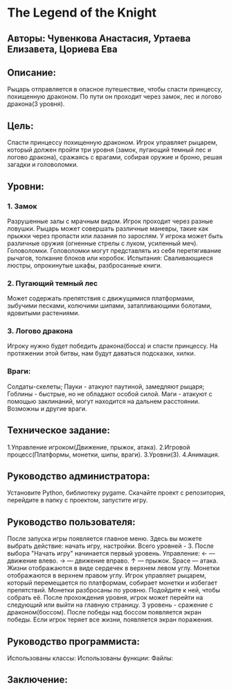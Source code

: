 # **The Legend of the Knight**
## **Авторы: Чувенкова Анастасия, Уртаева Елизавета, Цориева Ева**
## **Описание:**
Рыцарь отправляется в опасное путешествие, чтобы спасти принцессу, похищенную драконом. По пути он проходит через замок, лес и логово дракона(3 уровня).
## **Цель:**
Спасти принцессу похищенную драконом.
Игрок управляет рыцарем, который должен пройти три уровня (замок, пугающий темный лес и логово дракона), сражаясь с врагами, собирая оружие и броню, решая загадки и головоломки. 
## **Уровни:**
### 1. Замок
Разрушенные залы с мрачным видом. Игрок проходит через разные ловушки. Рыцарь может совершать различные маневры, такие как прыжки через пропасти или лазания по зарослям. У игрока может быть различные оружия (огненные стрелы с луком, усиленный меч).
Головоломки.
Головоломки могут представлять из себя перетягивание рычагов, толкание блоков или коробок.
Испытания:
Сваливающиеся люстры, опрокинутые шкафы, разбросанные книги.
### 2. Пугающий темный лес
Может содержать препятствия с движущимися платформами, зыбучими песками, колючими шипами, затапливающими болотами, ядовитыми растениями. 
### 3. Логово дракона
Игроку нужно будет победить дракона(босса) и спасти принцессу. На протяжении этой битвы, нам будут даваться подсказки, хилки. 

### Враги:
Солдаты-скелеты;
Пауки - атакуют паутиной, замедляют рыцаря;
Гоблины - быстрые, но не обладают особой силой.
Маги - атакуют с помощью заклинаний, могут находится на дальнем расстоянии.
Возможны и другие враги.

## Техническое задание:
1.Управление игроком(Движение, прыжок, атака).
2.Игровой процесс(Платформы, монетки, шипы, враги).
3.Уровни(3).
4.Анимация.

## Руководство администратора:
Установите Python, библиотеку pygame.
Скачайте проект с репозитория, перейдите в папку с проектом, запустите игру.

## Руководство пользователя:
После запуска игры появляется главное меню. Здесь вы можете выбрать действие: начать игру, настройки. Всего уровней - 3.
После выбора "Начать игру" начинается первый уровень.
Управление:
← — движение влево.
→ — движение вправо.
↑ — прыжок.
Space — атака.
Жизни отображаются в виде сердечек в верхнем левом углу.
Монетки отображаются в верхнем правом углу.
Игрок управляет рыцарем, который перемещается по платформам, собирает монетки и избегает препятствий.
Монетки разбросаны по уровню. Подойдите к ней, чтобы собрать её.
После прохождения уровня, игрок может перейти на следующий или выйти на главную страницу.
3 уровень - сражение с драконом(боссом).
После победы над боссом появляется экран победы. Если игрок теряет все жизни, появляется экран поражения.

## Руководство программиста:
Использованы классы:
Использованы функции:
Файлы:

## Заключение:

